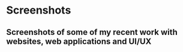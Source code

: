 # Screenshots

Screenshots of some of my recent work with websites, web applications and UI/UX
--------
